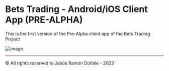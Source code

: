 # Bets Trading  - Android/iOS Client App (PRE-ALPHA)

This is the first version of the Pre-Alpha client app of the Bets Trading Project


![image](files://../assets/logo.png)
__________________________________________________________________________________
© All rights reserved to Jesús Ramón DoVale - 2023
 
 
